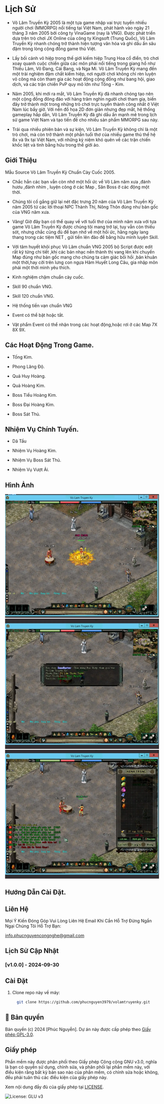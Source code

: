 # Lịch Sử

- Võ Lâm Truyền Kỳ 2005 là một tựa game nhập vai trực tuyến nhiều người chơi (MMORPG) nổi tiếng tại Việt Nam, phát hành vào ngày 21 tháng 3 năm 2005 bởi công ty VinaGame (nay là VNG). Được phát triển dựa trên trò chơi JX Online của công ty Kingsoft (Trung Quốc), Võ Lâm Truyền Kỳ nhanh chóng trở thành hiện tượng văn hóa và ghi dấu ấn sâu đậm trong lòng cộng đồng game thủ Việt.

- Lấy bối cảnh võ hiệp trong thế giới kiếm hiệp Trung Hoa cổ điển, trò chơi xoay quanh cuộc chiến giữa các môn phái nổi tiếng trong giang hồ như Thiếu Lâm, Võ Đang, Cái Bang, và Nga Mi. Võ Lâm Truyền Kỳ mang đến một trải nghiệm đậm chất kiếm hiệp, nơi người chơi không chỉ rèn luyện võ công mà còn tham gia các hoạt động cộng đồng như bang hội, giao dịch, và các trận chiến PvP quy mô lớn như Tống - Kim.

- Năm 2005, khi mới ra mắt, Võ Lâm Truyền Kỳ đã nhanh chóng tạo nên một cộng đồng đông đảo với hàng trăm nghìn người chơi tham gia, biến đây trở thành một trong những trò chơi trực tuyến thành công nhất ở Việt Nam lúc bấy giờ. Với nền đồ họa 2D đơn giản nhưng đẹp mắt, hệ thống gameplay hấp dẫn, Võ Lâm Truyền Kỳ đã ghi dấu ấn mạnh mẽ trong lịch sử game Việt Nam và tạo tiền đề cho nhiều sản phẩm MMORPG sau này.

- Trải qua nhiều phiên bản và sự kiện, Võ Lâm Truyền Kỳ không chỉ là một trò chơi, mà còn trở thành một phần tuổi thơ của nhiều game thủ thế hệ 8x và 9x tại Việt Nam, với những kỷ niệm khó quên về các trận chiến khốc liệt và tình bằng hữu trong thế giới ảo.

## Giới Thiệu

Mẫu Source Võ Lâm Truyền Kỳ Chuẩn Cày Cuốc 2005.

- Chắc hẳn các bạn vẫn còn nhớ một hồi ức về Võ Lâm năm xưa ,đánh hươu ,đánh nhím , luyện công ở các Map , Săn Boss ở các động một thời.

- Chúng tôi cố gắng giữ lại nét đặc trưng 20 năm của Võ Lâm Truyền Kỳ năm 2005 từ các lời thoại NPC Thành Thị, Nông Thôn đúng như bản gốc của VNG năm xưa.

- Vâng! Giờ đây bạn có thể quay về với tuổi thơ của mình năm xưa với tựa game Võ Lâm Truyền Kỳ được chúng tôi mang trở lại, tuy vẫn còn thiếu sót, nhưng chắc cũng đủ để bạn nhớ về một hồi ức, hằng ngày lang thang trong các tiệm NET , gửi tiền lên đảo để bằng hữu mình luyện Skill.

- Với tâm huyết khôi phục Võ Lâm chuẩn VNG 2005 bộ Script được edit rất kỹ từng chi tiết ,khi các bản nhạc nền thành thị vang lên khi chuyển Map đúng như bản gốc mang cho chúng ta cảm giác bồi hồi ,bân khuân một thời,hay cởi trên lưng con ngựa Hãm Huyết Long Câu, gia nhập môn phái một thời mình yêu thích.

- Kinh nghiệm chậm chuẩn cày cuốc.

- Skill 90 chuẩn VNG.

- Skill 120 chuẩn VNG.

- Hệ thống tiền vạn chuẩn VNG

- Event có thể bật hoặc tắt.

- Vật phẩm Event có thể nhận trong các hoạt động,hoặc rơi ở các Map 7X 8X 9X.

## Các Hoạt Động Trong Game.

- Tống Kim.

- Phong Lăng Độ.

- Quả Huy Hoàng.

- Quả Hoàng Kim.

- Boss Tiểu Hoàng Kim.

- Boss Đại Hoàng Kim.

- Boss Sát Thủ.

## Nhiệm Vụ Chính Tuyến.

- Dã Tẩu

- Nhiệm Vụ Hoàng Kim.

- Nhiệm Vụ Boss Sát Thủ.

- Nhiệm Vụ Vượt Ải.

## Hình Ảnh

![Võ Lâm Truyền Kỳ](images/img_1.jpg)
![Võ Lâm Truyền Kỳ](images/img_2.jpg)
![Võ Lâm Truyền Kỳ](images/img_3.jpg)

## Hướng Dẫn Cài Đặt.

## Liên Hệ 

Mọi Ý Kiến Đóng Góp Vui Lòng Liên Hệ Email Khi Cần Hỗ Trợ Đừng Ngần Ngại Chúng Tôi Hỗ Trợ Bạn:

info.phucnguyencongnghe@gmail.com

## Lịch Sử Cập Nhật

### [v1.0.0] - 2024-09-30

## Cài Đặt

1. Clone repo này về máy:
   ```bash
     git clone https://github.com/phucnguyen3979/volamtruyenky.git


## 📜 Bản quyền
Bản quyền (c) 2024 [Phúc Nguyễn]. Dự án này được cấp phép theo [Giấy phép GPL-3.0](LICENSE).

## Giấy phép
Phần mềm này được phân phối theo Giấy phép Công cộng GNU v3.0, nghĩa là bạn có quyền sử dụng, chỉnh sửa, và phân phối lại phần mềm này, với điều kiện rằng bất kỳ bản sao nào của phần mềm, có chỉnh sửa hoặc không, đều phải tuân thủ các điều kiện của giấy phép này.

Xem nội dung đầy đủ của giấy phép tại [LICENSE](./LICENSE).

![License: GLU v3](https://img.shields.io/badge/License-GLU_v3-brightgreen.svg)
